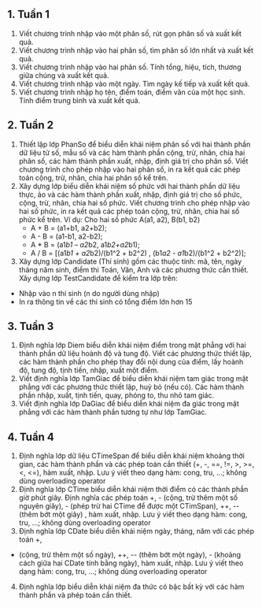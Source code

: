 ## 1. Tuần 1

1. Viết chương trình nhập vào một phân số, rút gọn phân số và xuất kết quả.
2. Viết chương trình nhập vào hai phân số, tìm phân số lớn nhất và xuất kết quả.
3. Viết chương trình nhập vào hai phân số. Tính tổng, hiệu, tích, thương giữa chúng
và xuất kết quả.
4. Viết chương trình nhập vào một ngày. Tìm ngày kế tiếp và xuất kết quả.
5. Viết chương trình nhập họ tên, điểm toán, điểm văn của một học sinh. Tính điểm
trung bình và xuất kết quả.


## 2. Tuần 2
1. Thiết lập lớp PhanSo để biểu diễn khái niệm phân số với hai thành phần dữ liệu
tử số, mẫu số và các hàm thành phần cộng, trừ, nhân, chia hai phân số, các
hàm thành phần xuất, nhập, định giá trị cho phân số. Viết chương trình cho
phép nhập vào hai phân số, in ra kết quả các phép toán cộng, trừ, nhân, chia hai
phân số kể trên.
2. Xây dựng lớp biểu diễn khái niệm số phức với hai thành phần dữ liệu thực, ảo
và các hàm thành phần xuất, nhập, định giá trị cho số phức, cộng, trừ, nhân,
chia hai số phức. Viết chương trình cho phép nhập vào hai số phức, in ra kết quả
các phép toán cộng, trừ, nhân, chia hai số phức kể trên.
Ví dụ: Cho hai số phức A(a1, a2), B(b1, b2)
    * A + B = (a1+b1, a2+b2); 
    * A - B = (a1-b1, a2-b2); 
    * A * B = (a1*b1 – a2*b2, a1*b2+a2*b1); 
    * A / B = [(a1*b1 + a2*b2)/(b1^2 + b2^2) , (b1*a2 - a1*b2)/(b1^2 + b2^2)];
3. Xây dựng lớp Candidate (Thí sinh) gồm các thuộc tính: mã, tên, ngày tháng năm
sinh, điểm thi Toán, Văn, Anh và các phương thức cần thiết.
Xây dựng lớp TestCandidate để kiểm tra lớp trên:
- Nhập vào n thí sinh (n do người dùng nhập)
- In ra thông tin về các thí sinh có tổng điểm lớn hơn 15


## 3. Tuần 3
1. Định nghĩa lớp Diem biểu diễn khái niệm điểm trong mặt phẳng với hai thành
phần dữ liệu hoành độ và tung độ. Viết các phương thức thiết lập, các hàm thành
phần cho phép thay đổi nội dung của điểm, lấy hoành độ, tung độ, tịnh tiến, nhập,
xuất một điểm.
2. Viết định nghĩa lớp TamGiac để biểu diễn khái niệm tam giác trong mặt phẳng
với các phương thức thiết lập, huỷ bỏ (nếu có). Các hàm thành phần nhập, xuất,
tịnh tiến, quay, phóng to, thu nhỏ tam giác.
3. Viết định nghĩa lớp DaGiac để biểu diễn khái niệm đa giác trong mặt phẳng với
các hàm thành phần tương tự như lớp TamGiac.


## 4. Tuần 4
1. Định nghĩa lớp dữ liệu CTimeSpan để biểu diễn khái niệm khoảng thời gian, các
hàm thành phần và các phép toán cần thiết (+, -, ==, !=, >, >=, <, <=), hàm xuất,
nhập. Lưu ý viết theo dạng hàm: cong, tru, ...; không dùng overloading operator
2. Định nghĩa lớp CTime biểu diễn khái niệm thời điểm có các thành phần giờ phút
giây. Định nghĩa các phép toán +, - (cộng, trừ thêm một số nguyên giây), - (phép
trừ hai CTime để được một CTimSpan), ++, -- (thêm bớt một giây) , hàm xuất,
nhập. Lưu ý viết theo dạng hàm: cong, tru, ...; không dùng overloading operator
3. Định nghĩa lớp CDate biểu diễn khái niệm ngày, tháng, năm với các phép toán +,
- (cộng, trừ thêm một số ngày), ++, -- (thêm bớt một ngày), - (khoảng cách giữa
hai CDate tính bằng ngày), hàm xuất, nhập. Lưu ý viết theo dạng hàm: cong, tru,
...; không dùng overloading operator
4. Định nghĩa lớp biểu diễn khái niệm đa thức có bậc bất kỳ với các hàm thành
phần và phép toán cần thiết.
